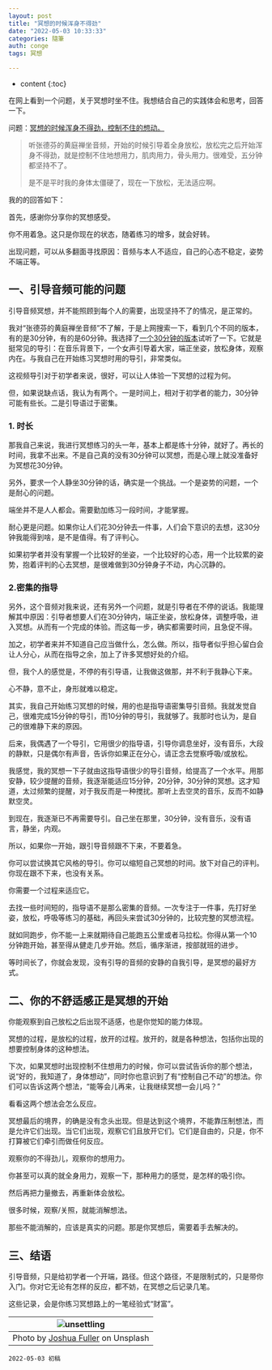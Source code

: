 ```yaml
---
layout: post
title: "冥想的时候浑身不得劲"
date: "2022-05-03 10:33:33"
categories: 隨筆
auth: conge
tags: 冥想

---
```

* content
{:toc}

在网上看到一个问题，关于冥想时坐不住。我想结合自己的实践体会和思考，回答一下。

问题：[冥想的时候浑身不得劲，控制不住的想动。](https://www.douban.com/group/topic/265826085/)

> 听张德芬的黄庭禅坐音频，开始的时候引导着全身放松，放松完之后开始浑身不得劲，就是控制不住地想用力，肌肉用力，骨头用力。很难受，五分钟都坚持不了。
>
> 是不是平时我的身体太僵硬了，现在一下放松，无法适应啊。

我的的回答如下：





首先，感谢你分享你的冥想感受。

你不用着急。这只是你现在的状态，随着练习的增多，就会好转。

出现问题，可以从多翻面寻找原因：音频与本人不适应，自己的心态不稳定，姿势不端正等。

## 一、引导音频可能的问题

引导音频冥想，并不能照顾到每个人的需要，出现坚持不了的情况，是正常的。

我对“张德芬的黄庭禅坐音频”不了解，于是上网搜索一下，看到几个不同的版本，有的是30分钟，有的是60分钟。我选择了[一个30分钟的版本](https://www.ixigua.com/6796491221448524291?wid_try=1)试听了一下。它就是挺常见的导引：在音乐背景下，一个女声引导着大家，端正坐姿，放松身体，观察内在。与我自己在开始练习冥想时用的导引，非常类似。

这视频导引对于初学者来说，很好，可以让人体验一下冥想的过程为何。

但，如果说缺点话，我认为有两个。一是时间上，相对于初学者的能力，30分钟可能有些长。二是引导语过于密集。

### 1. 时长

那我自己来说，我进行冥想练习的头一年，基本上都是练十分钟，就好了。再长的时间，我拿不出来。不是自己真的没有30分钟可以冥想，而是心理上就没准备好为冥想花30分钟。

另外，要求一个人静坐30分钟的话，确实是一个挑战。一个是姿势的问题，一个是耐心的问题。

端坐并不是人人都会。需要勤加练习一段时间，才能掌握。

耐心更是问题。如果你让人们花30分钟去一件事，人们会下意识的去想，这30分钟我能得到啥，是不是值得。有了评判心。

如果初学者并没有掌握一个比较好的坐姿，一个比较好的心态，用一个比较累的姿势，抱着评判的心去冥想，是很难做到30分钟身子不动，内心沉静的。

### 2.密集的指导

另外，这个音频对我来说，还有另外一个问题，就是引导者在不停的说话。我能理解其中原因：引导者想要人们在30分钟内，端正坐姿，放松身体，调整呼吸，进入冥想。从而有一个完成的体验。而这每一步，确实都需要时间，且急促不得。

加之，初学者来并不知道自己应当做什么，怎么做。所以，指导者似乎担心留白会让人分心，从而在指导之余，加上了许多冥想好处的介绍。

但，我个人的感觉是，不停的有引导语，让我做这做那，并不利于我静心下来。

心不静，意不止，身形就难以稳定。

其实，我自己开始练习冥想的时候，用的也是指导语密集导引音频。我就发觉自己，很难完成15分钟的导引，而10分钟的导引，我就够了。我那时也认为，是自己的很难静下来的原因。

后来，我偶遇了一个导引，它用很少的指导语，引导你调息坐好，没有音乐，大段的静默，只是偶尔有声音，告诉你如果正在分心，请正念去觉察呼吸/或放松。

我感觉，我的冥想一下子就由这指导语很少的导引音频，给提高了一个水平。用那安静，较少提醒的音频，我逐渐能适应15分钟，20分钟，30分钟的冥想。这才知道，太过频繁的提醒，对于我反而是一种搅扰。那听上去空灵的音乐，反而不如静默空灵。

到现在，我逐渐已不再需要导引。自己坐在那里，30分钟，没有音乐，没有语言，静坐，内观。

所以，如果你一开始，跟引导音频跟不下来，不要着急。

你可以尝试换其它风格的导引。你可以缩短自己冥想的时间。放下对自己的评判。你现在跟不下来，也没有关系。

你需要一个过程来适应它。

去找一些时间短的，指导语不是那么密集的音频。一次专注于一件事，先打好坐姿，放松，呼吸等练习的基础，再回头来尝试30分钟的，比较完整的冥想流程。

就如同跑步，你不能一上来就期待自己能跑五公里或者马拉松。你得从第一个10分钟跑开始，甚至得从健走几步开始。然后，循序渐进，按部就班的进步。

等时间长了，你就会发现，没有引导的音频的安静的自我引导，是冥想的最好方式。


## 二、你的不舒适感正是冥想的开始

你能观察到自己放松之后出现不适感，也是你觉知的能力体现。

冥想的过程，是放松的过程，放开的过程。放开的，就是各种想法，包括你出现的想要控制身体的这种想法。

下次，如果冥想时出现控制不住想用力的时候，你可以尝试告诉你的那个想法，说“好的，我知道了，身体想动”，同时你也意识到了有“控制自己不动”的想法。你们可以告诉这两个想法，“能等会儿再来，让我继续冥想一会儿吗？”

看看这两个想法会怎么反应。

冥想最后的境界，的确是没有念头出现。但是达到这个境界，不能靠压制想法，而是允许它们出现。当它们出现，观察它们且放开它们。它们是自由的，只是，你不打算被它们牵引而做任何反应。

观察你的不得劲儿，观察你的想用力。

你甚至可以真的就全身用力，观察一下，那种用力的感觉，是怎样的吸引你。

然后再把力量撤去，再重新体会放松。

很多时候，观察/关照，就能消解想法。

那些不能消解的，应该是真实的问题。那是你冥想后，需要着手去解决的。

## 三、结语

引导音频，只是给初学者一个开端，路径。但这个路径，不是限制式的，只是带你入门。你对它无论有怎样的反应，都不妨，在冥想之后记录几笔。

这些记录，会是你练习冥想路上的一笔经验式“财富”。

|![unsettling](https://s2.loli.net/2022/05/04/8ik4VzLjB6qAt9f.jpg)|
|:--------------------------------------------------------------------:|
|Photo by [Joshua Fuller](https://unsplash.com/es/@joshuafuller?utm_source=unsplash&utm_medium=referral&utm_content=creditCopyText) on Unsplash|

```
2022-05-03 初稿
```
